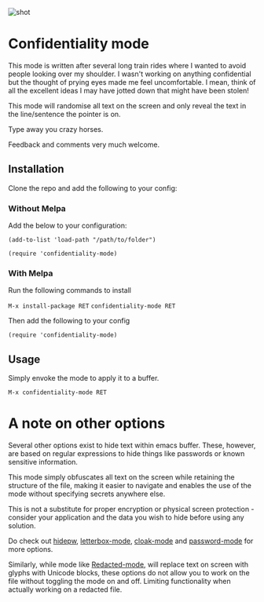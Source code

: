 ![shot](./conf-mode.jpg)

# Confidentiality mode

 This mode is written after several long train rides where I wanted to avoid people looking over my shoulder. I wasn't working on anything confidential but the thought of prying eyes made me feel uncomfortable. I mean, think of all the excellent ideas I may have jotted down that might have been stolen!

 This mode will randomise all text on the screen and only reveal the text in the line/sentence the pointer is on.

 Type away you crazy horses.

 Feedback and comments very much welcome.

## Installation

Clone the repo and add the following to your config:

### Without Melpa
Add the below to your configuration:

`(add-to-list 'load-path "/path/to/folder")`


`(require 'confidentiality-mode)`

### With Melpa
Run the following commands to install

`M-x install-package RET`
`confidentiality-mode RET`

Then add the following to your config

```elisp
(require 'confidentiality-mode)
```


## Usage

Simply envoke the mode to apply it to a buffer.

`M-x confidentiality-mode RET`

# A note on other options

Several other options exist to hide text within emacs buffer. These, however, are based on regular expressions to hide things like passwords or known sensitive information. 

This mode simply obfuscates all text on the screen while retaining the structure of the file, making it easier to navigate and enables the use of the mode without specifying secrets anywhere else. 

This is not a substitute for proper encryption or physical screen protection - consider your application and the data you wish to hide before using any solution.

Do check out [hidepw](https://melpa.org/#/hidepw), [letterbox-mode]( https://melpa.org/#/letterbox-mode), [cloak-mode](https://melpa.org/#/cloak-mode) and [password-mode](https://melpa.org/#/password-mode) for more options.

Similarly, while mode like [Redacted-mode](https://github.com/bkaestner/redacted.el), will replace text on screen with glyphs with Unicode blocks, these options do not allow you to work on the file without toggling the mode on and off. Limiting functionality when actually working on a redacted file.
